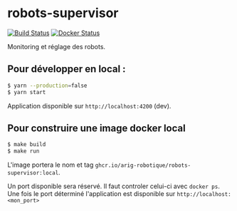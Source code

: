 # robots-supervisor

[![Build Status](https://img.shields.io/github/workflow/status/ARIG-Robotique/robots-supervisor/CI?logo=github)](https://github.com/ARIG-Robotique/robots-supervisor/actions)
[![Docker Status](https://img.shields.io/docker/build/arig/robots-supervisor?logo=docker)](https://hub.docker.com/r/arig/robots-supervisor/)

Monitoring et réglage des robots.

## Pour développer en local :

```bash
$ yarn --production=false
$ yarn start
```
Application disponible sur `http://localhost:4200` (dev).

## Pour construire une image docker local

```bash
$ make build
$ make run
``` 
L'image portera le nom et tag `ghcr.io/arig-robotique/robots-supervisor:local`.

Un port disponible sera réservé. Il faut controler celui-ci avec `docker ps`.\
Une fois le port déterminé l'application est disponible sur `http://localhost:<mon_port>`

